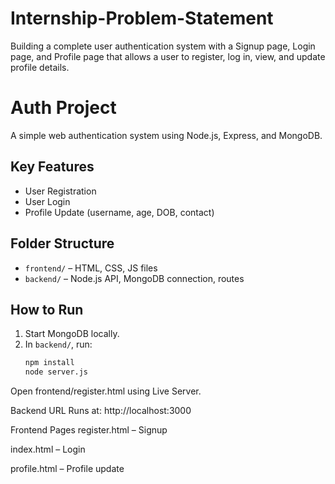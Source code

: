 # Internship-Problem-Statement
Building a complete user authentication system with a Signup page, Login page, and Profile page that allows a user to register, log in, view, and update profile details.
# Auth Project

A simple web authentication system using Node.js, Express, and MongoDB.

## Key Features
- User Registration
- User Login
- Profile Update (username, age, DOB, contact)

## Folder Structure
- `frontend/` – HTML, CSS, JS files
- `backend/` – Node.js API, MongoDB connection, routes

## How to Run
1. Start MongoDB locally.
2. In `backend/`, run:
   ```bash
   npm install
   node server.js
Open frontend/register.html using Live Server.

Backend URL
Runs at: http://localhost:3000

Frontend Pages
register.html – Signup

index.html – Login

profile.html – Profile update


